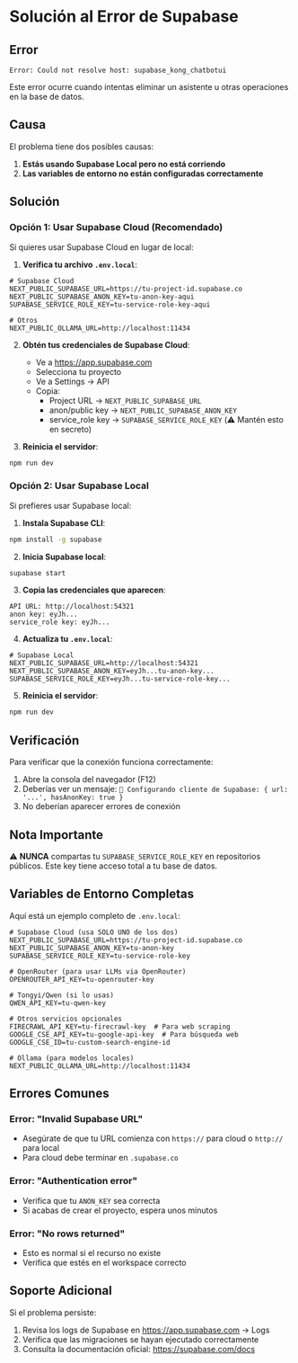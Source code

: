 # Solución al Error de Supabase

## Error

```
Error: Could not resolve host: supabase_kong_chatbotui
```

Este error ocurre cuando intentas eliminar un asistente u otras operaciones en la base de datos.

## Causa

El problema tiene dos posibles causas:

1. **Estás usando Supabase Local pero no está corriendo**
2. **Las variables de entorno no están configuradas correctamente**

## Solución

### Opción 1: Usar Supabase Cloud (Recomendado)

Si quieres usar Supabase Cloud en lugar de local:

1. **Verifica tu archivo `.env.local`**:

```env
# Supabase Cloud
NEXT_PUBLIC_SUPABASE_URL=https://tu-project-id.supabase.co
NEXT_PUBLIC_SUPABASE_ANON_KEY=tu-anon-key-aqui
SUPABASE_SERVICE_ROLE_KEY=tu-service-role-key-aqui

# Otros
NEXT_PUBLIC_OLLAMA_URL=http://localhost:11434
```

2. **Obtén tus credenciales de Supabase Cloud**:
   - Ve a https://app.supabase.com
   - Selecciona tu proyecto
   - Ve a Settings → API
   - Copia:
     - Project URL → `NEXT_PUBLIC_SUPABASE_URL`
     - anon/public key → `NEXT_PUBLIC_SUPABASE_ANON_KEY`
     - service_role key → `SUPABASE_SERVICE_ROLE_KEY` (⚠️ Mantén esto en secreto)

3. **Reinicia el servidor**:
```bash
npm run dev
```

### Opción 2: Usar Supabase Local

Si prefieres usar Supabase local:

1. **Instala Supabase CLI**:
```bash
npm install -g supabase
```

2. **Inicia Supabase local**:
```bash
supabase start
```

3. **Copia las credenciales que aparecen**:
```
API URL: http://localhost:54321
anon key: eyJh...
service_role key: eyJh...
```

4. **Actualiza tu `.env.local`**:
```env
# Supabase Local
NEXT_PUBLIC_SUPABASE_URL=http://localhost:54321
NEXT_PUBLIC_SUPABASE_ANON_KEY=eyJh...tu-anon-key...
SUPABASE_SERVICE_ROLE_KEY=eyJh...tu-service-role-key...
```

5. **Reinicia el servidor**:
```bash
npm run dev
```

## Verificación

Para verificar que la conexión funciona correctamente:

1. Abre la consola del navegador (F12)
2. Deberías ver un mensaje: `🔧 Configurando cliente de Supabase: { url: '...', hasAnonKey: true }`
3. No deberían aparecer errores de conexión

## Nota Importante

⚠️ **NUNCA** compartas tu `SUPABASE_SERVICE_ROLE_KEY` en repositorios públicos. Este key tiene acceso total a tu base de datos.

## Variables de Entorno Completas

Aquí está un ejemplo completo de `.env.local`:

```env
# Supabase Cloud (usa SOLO UNO de los dos)
NEXT_PUBLIC_SUPABASE_URL=https://tu-project-id.supabase.co
NEXT_PUBLIC_SUPABASE_ANON_KEY=tu-anon-key
SUPABASE_SERVICE_ROLE_KEY=tu-service-role-key

# OpenRouter (para usar LLMs via OpenRouter)
OPENROUTER_API_KEY=tu-openrouter-key

# Tongyi/Qwen (si lo usas)
QWEN_API_KEY=tu-qwen-key

# Otros servicios opcionales
FIRECRAWL_API_KEY=tu-firecrawl-key  # Para web scraping
GOOGLE_CSE_API_KEY=tu-google-api-key  # Para búsqueda web
GOOGLE_CSE_ID=tu-custom-search-engine-id

# Ollama (para modelos locales)
NEXT_PUBLIC_OLLAMA_URL=http://localhost:11434
```

## Errores Comunes

### Error: "Invalid Supabase URL"
- Asegúrate de que tu URL comienza con `https://` para cloud o `http://` para local
- Para cloud debe terminar en `.supabase.co`

### Error: "Authentication error"
- Verifica que tu `ANON_KEY` sea correcta
- Si acabas de crear el proyecto, espera unos minutos

### Error: "No rows returned"
- Esto es normal si el recurso no existe
- Verifica que estés en el workspace correcto

## Soporte Adicional

Si el problema persiste:
1. Revisa los logs de Supabase en https://app.supabase.com → Logs
2. Verifica que las migraciones se hayan ejecutado correctamente
3. Consulta la documentación oficial: https://supabase.com/docs

